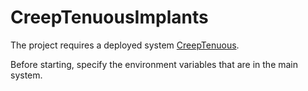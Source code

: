 # CreepTenuousImplants

The project requires a deployed system [CreepTenuous](https://github.com/Zer0S2m/CreepTenuous).

Before starting, specify the environment variables that are in the main system.
